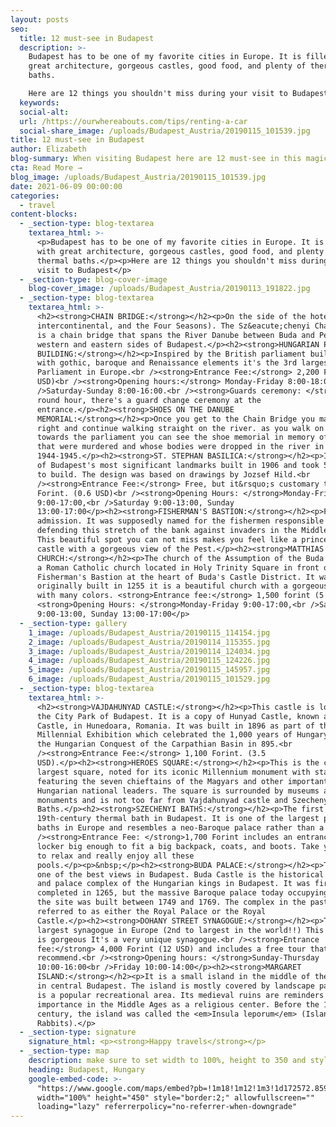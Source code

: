 ```yaml
---
layout: posts
seo:
  title: 12 must-see in Budapest
  description: >-
    Budapest has to be one of my favorite cities in Europe. It is filled with
    great architecture, gorgeous castles, good food, and plenty of thermal
    baths.

    Here are 12 things you shouldn't miss during your visit to Budapest
  keywords:
  social-alt:
  url: /https://ourwhereabouts.com/tips/renting-a-car
  social-share_image: /uploads/Budapest_Austria/20190115_101539.jpg
title: 12 must-see in Budapest
author: Elizabeth
blog-summary: When visiting Budapest here are 12 must-see in this magical city
cta: Read More →
blog_image: /uploads/Budapest_Austria/20190115_101539.jpg
date: 2021-06-09 00:00:00
categories:
  - travel
content-blocks:
  - _section-type: blog-textarea
    textarea_html: >-
      <p>Budapest has to be one of my favorite cities in Europe. It is filled
      with great architecture, gorgeous castles, good food, and plenty of
      thermal baths.</p><p>Here are 12 things you shouldn't miss during your
      visit to Budapest</p>
  - _section-type: blog-cover-image
    blog-cover_image: /uploads/Budapest_Austria/20190113_191822.jpg
  - _section-type: blog-textarea
    textarea_html: >-
      <h2><strong>CHAIN BRIDGE:</strong></h2><p>On the side of the hotel (D8,
      intercontinental, and the Four Seasons). The Sz&eacute;chenyi Chain Bridge
      is a chain bridge that spans the River Danube between Buda and Pest, the
      western and eastern sides of Budapest.</p><h2><strong>HUNGARIAN PARLIAMENT
      BUILDING:</strong></h2><p>Inspired by the British parliament building,
      with gothic, baroque and Renaissance elements it's the 3rd largest
      Parliament in Europe.<br /><strong>Entrance Fee:</strong> 2,200 Forint (7
      USD)<br /><strong>Opening hours:</strong> Monday-Friday 8:00-18:00.<br
      />Saturday-Sunday 8:00-16:00.<br /><strong>Guards ceremony: </strong>Every
      round hour, there's a guard change ceremony at the
      entrance.</p><h2><strong>SHOES ON THE DANUBE
      MEMORIAL:</strong></h2><p>Once you get to the Chain Bridge you make a
      right and continue walking straight on the river. as you walk on the river
      towards the parliament you can see the shoe memorial in memory of the Jews
      that were murdered and whose bodies were dropped in the river in
      1944-1945.</p><h2><strong>ST. STEPHAN BASILICA:</strong></h2><p>It is one
      of Budapest's most significant landmarks built in 1906 and took 50 years
      to build. The design was based on drawings by Jozsef Hild.<br
      /><strong>Entrance Fee:</strong> Free, but it&rsquo;s customary to pay 200
      Forint. (0.6 USD)<br /><strong>Opening Hours: </strong>Monday-Friday
      9:00-17:00,<br />Saturday 9:00-13:00, Sunday
      13:00-17:00</p><h2><strong>FISHERMAN'S BASTION:</strong></h2><p>Free
      admission. It was supposedly named for the fishermen responsible for
      defending this stretch of the bank against invaders in the Middle Ages.
      This beautiful spot you can not miss makes you feel like a princess in a
      castle with a gorgeous view of the Pest.</p><h2><strong>MATTHIAS
      CHURCH:</strong></h2><p>The church of the Assumption of the Buda castle is
      a Roman Catholic church located in Holy Trinity Square in front of the
      Fisherman's Bastion at the heart of Buda's Castle District. It was
      originally built in 1255 it is a beautiful church with a gorgeous roof
      with many colors. <strong>Entrance fee:</strong> 1,500 forint (5 USD)
      <strong>Opening Hours: </strong>Monday-Friday 9:00-17:00,<br />Saturday
      9:00-13:00, Sunday 13:00-17:00</p>
  - _section-type: gallery
    1_image: /uploads/Budapest_Austria/20190115_114154.jpg
    2_image: /uploads/Budapest_Austria/20190114_115355.jpg
    3_image: /uploads/Budapest_Austria/20190114_124034.jpg
    4_image: /uploads/Budapest_Austria/20190115_124226.jpg
    5_image: /uploads/Budapest_Austria/20190115_145957.jpg
    6_image: /uploads/Budapest_Austria/20190115_101529.jpg
  - _section-type: blog-textarea
    textarea_html: >-
      <h2><strong>VAJDAHUNYAD CASTLE:</strong></h2><p>This castle is located in
      the City Park of Budapest. It is a copy of Hunyad Castle, known as Corvin
      Castle, in Hunedoara, Romania. It was built in 1896 as part of the
      Millennial Exhibition which celebrated the 1,000 years of Hungary since
      the Hungarian Conquest of the Carpathian Basin in 895.<br
      /><strong>Entrance Fee:</strong> 1,100 Forint. (3.5
      USD).</p><h2><strong>HEROES SQUARE:</strong></h2><p>This is the city's
      largest square, noted for its iconic Millennium monument with statues
      featuring the seven chieftains of the Magyars and other important
      Hungarian national leaders. The square is surrounded by museums and
      monuments and is not too far from Vajdahunyad castle and Szechenyi
      Baths.</p><h2><strong>SZECHENYI BATHS:</strong></h2><p>The first
      19th-century thermal bath in Budapest. It is one of the largest public
      baths in Europe and resembles a neo-Baroque palace rather than a bath.<br
      /><strong>Entrance Fee: </strong>1,700 Forint includes an entrance and a
      locker big enough to fit a big backpack, coats, and boots. Take your time
      to relax and really enjoy all these
      pools.</p><p>&nbsp;</p><h2><strong>BUDA PALACE:</strong></h2><p>This is
      one of the best views in Budapest. Buda Castle is the historical castle
      and palace complex of the Hungarian kings in Budapest. It was first
      completed in 1265, but the massive Baroque palace today occupying most of
      the site was built between 1749 and 1769. The complex in the past was
      referred to as either the Royal Palace or the Royal
      Castle.</p><h2><strong>DOHANY STREET SYNAGOGUE:</strong></h2><p>The
      largest synagogue in Europe (2nd to largest in the world!!) This synagogue
      is gorgeous It's a very unique synagogue.<br /><strong>Entrance
      fee:</strong> 4,000 Forint (12 USD) and includes a free tour that I highly
      recommend.<br /><strong>Opening hours: </strong>Sunday-Thursday
      10:00-16:00<br />Friday 10:00-14:00</p><h2><strong>MARGARET
      ISLAND:</strong></h2><p>It is a small island in the middle of the Danube
      in central Budapest. The island is mostly covered by landscape parks and
      is a popular recreational area. Its medieval ruins are reminders of its
      importance in the Middle Ages as a religious center. Before the 14th
      century, the island was called the <em>Insula leporum</em> (Island of
      Rabbits).</p>
  - _section-type: signature
    signature_html: <p><strong>Happy travels</strong></p>
  - _section-type: map
    description: make sure to set width to 100%, height to 350 and style to border 2
    heading: Budapest, Hungary
    google-embed-code: >-
      "https://www.google.com/maps/embed?pb=!1m18!1m12!1m3!1d172572.85980156928!2d18.990218602683893!3d47.481128146579536!2m3!1f0!2f0!3f0!3m2!1i1024!2i768!4f13.1!3m3!1m2!1s0x4741c334d1d4cfc9%3A0x400c4290c1e1160!2sBudapest%2C%20Hungary!5e0!3m2!1sen!2sus!4v1662053740674!5m2!1sen!2sus"
      width="100%" height="450" style="border:2;" allowfullscreen=""
      loading="lazy" referrerpolicy="no-referrer-when-downgrade"
---
```

